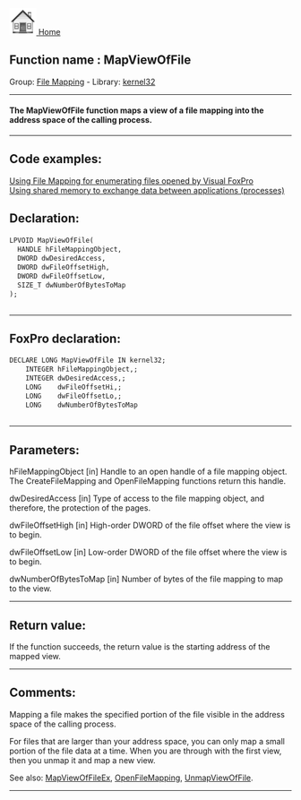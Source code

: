 [<img src="../../images/home.png"> Home ](https://github.com/VFPX/Win32API)  

## Function name : MapViewOfFile
Group: [File Mapping](../../functions_group.md#File_Mapping)  -  Library: [kernel32](../../Libraries.md#kernel32)  
***  


#### The MapViewOfFile function maps a view of a file mapping into the address space of the calling process.
***  


## Code examples:
[Using File Mapping for enumerating files opened by Visual FoxPro](../../samples/sample_473.md)  
[Using shared memory to exchange data between applications (processes)](../../samples/sample_498.md)  

## Declaration:
```foxpro  
LPVOID MapViewOfFile(
  HANDLE hFileMappingObject,
  DWORD dwDesiredAccess,
  DWORD dwFileOffsetHigh,
  DWORD dwFileOffsetLow,
  SIZE_T dwNumberOfBytesToMap
);
  
```  
***  


## FoxPro declaration:
```foxpro  
DECLARE LONG MapViewOfFile IN kernel32;
	INTEGER hFileMappingObject,;
	INTEGER dwDesiredAccess,;
	LONG    dwFileOffsetHi,;
	LONG    dwFileOffsetLo,;
	LONG    dwNumberOfBytesToMap
  
```  
***  


## Parameters:
hFileMappingObject 
[in] Handle to an open handle of a file mapping object. The CreateFileMapping and OpenFileMapping functions return this handle. 

dwDesiredAccess 
[in] Type of access to the file mapping object, and therefore, the protection of the pages.

dwFileOffsetHigh 
[in] High-order DWORD of the file offset where the view is to begin. 

dwFileOffsetLow 
[in] Low-order DWORD of the file offset where the view is to begin.

dwNumberOfBytesToMap 
[in] Number of bytes of the file mapping to map to the view.  
***  


## Return value:
If the function succeeds, the return value is the starting address of the mapped view.  
***  


## Comments:
Mapping a file makes the specified portion of the file visible in the address space of the calling process.  
  
For files that are larger than your address space, you can only map a small portion of the file data at a time. When you are through with the first view, then you unmap it and map a new view.  
  

See also: [MapViewOfFileEx](..//MapViewOfFileEx.md), [OpenFileMapping](..//OpenFileMapping.md), [UnmapViewOfFile](../kernel32/UnmapViewOfFile.md).  
  
***  


